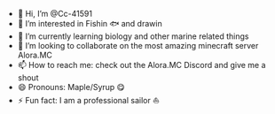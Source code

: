 - 👋 Hi, I’m @Cc-41591
- 👀 I’m interested in Fishin 🐟 and drawin
- 🌱 I’m currently learning biology and other marine related things
- 💞️ I’m looking to collaborate on the most amazing minecraft server Alora.MC 
- 📫 How to reach me: check out the Alora.MC Discord and give me a shout
- 😄 Pronouns: Maple/Syrup 😋
- ⚡ Fun fact: I am a professional sailor ⛵️

<!---
Cc-41591/Cc-41591 is a ✨ special ✨ repository because its `README.md` (this file) appears on your GitHub profile.
You can click the Preview link to take a look at your changes.
--->
